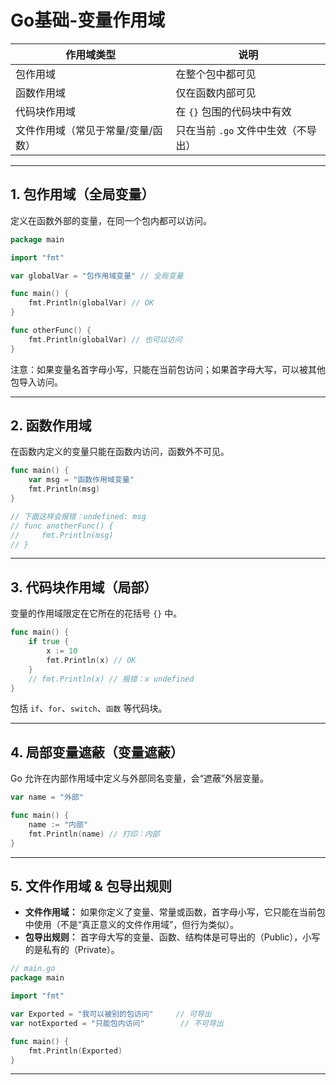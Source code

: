 # Go基础-变量作用域



| 作用域类型     | 说明                               |
|----------------|------------------------------------|
| 包作用域       | 在整个包中都可见                   |
| 函数作用域     | 仅在函数内部可见                   |
| 代码块作用域   | 在 `{}` 包围的代码块中有效         |
| 文件作用域（常见于常量/变量/函数） | 只在当前 `.go` 文件中生效（不导出） |

---

## 1. 包作用域（全局变量）

定义在函数外部的变量，在同一个包内都可以访问。

```go
package main

import "fmt"

var globalVar = "包作用域变量" // 全局变量

func main() {
    fmt.Println(globalVar) // OK
}

func otherFunc() {
    fmt.Println(globalVar) // 也可以访问
}
```

注意：如果变量名首字母小写，只能在当前包访问；如果首字母大写，可以被其他包导入访问。

---

## 2. 函数作用域

在函数内定义的变量只能在函数内访问，函数外不可见。

```go
func main() {
    var msg = "函数作用域变量"
    fmt.Println(msg)
}

// 下面这样会报错：undefined: msg
// func anotherFunc() {
//     fmt.Println(msg)
// }
```

---

## 3. 代码块作用域（局部）

变量的作用域限定在它所在的花括号 `{}` 中。

```go
func main() {
    if true {
        x := 10
        fmt.Println(x) // OK
    }
    // fmt.Println(x) // 报错：x undefined
}
```

包括 `if`、`for`、`switch`、`函数` 等代码块。

---

## 4. 局部变量遮蔽（变量遮蔽）

Go 允许在内部作用域中定义与外部同名变量，会“遮蔽”外层变量。

```go
var name = "外部"

func main() {
    name := "内部"
    fmt.Println(name) // 打印：内部
}
```

---

## 5. 文件作用域 & 包导出规则

- **文件作用域：** 如果你定义了变量、常量或函数，首字母小写，它只能在当前包中使用（不是“真正意义的文件作用域”，但行为类似）。
- **包导出规则：** 首字母大写的变量、函数、结构体是可导出的（Public），小写的是私有的（Private）。

```go
// main.go
package main

import "fmt"

var Exported = "我可以被别的包访问"     // 可导出
var notExported = "只能包内访问"        // 不可导出

func main() {
    fmt.Println(Exported)
}
```

---


